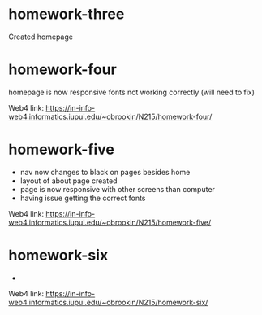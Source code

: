 # homework-three

Created homepage

# homework-four

homepage is now responsive
fonts not working correctly (will need to fix)

Web4 link: https://in-info-web4.informatics.iupui.edu/~obrookin/N215/homework-four/

# homework-five

- nav now changes to black on pages besides home
- layout of about page created
- page is now responsive with other screens than computer
- having issue getting the correct fonts

Web4 link: https://in-info-web4.informatics.iupui.edu/~obrookin/N215/homework-five/

# homework-six

-

Web4 link: https://in-info-web4.informatics.iupui.edu/~obrookin/N215/homework-six/
